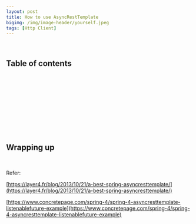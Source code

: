 ```yaml
---
layout: post
title: How to use AsyncRestTemplate 
bigimg: /img/image-header/yourself.jpeg
tags: [Http Client]
---
```





<br>

## Table of contents





<br>

## 






<br>

## 






<br>

## 




<br>

## Wrapping up




<br>

Refer:

[https://layer4.fr/blog/2013/10/21/a-best-spring-asyncresttemplate/](https://layer4.fr/blog/2013/10/21/a-best-spring-asyncresttemplate/)

[https://www.concretepage.com/spring-4/spring-4-asyncresttemplate-listenablefuture-example](https://www.concretepage.com/spring-4/spring-4-asyncresttemplate-listenablefuture-example)

